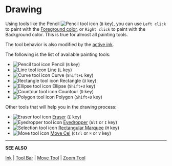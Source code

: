 # Drawing

Using tools like the Pencil ![Pencil tool icon](tools/pencil-tool.png)
(`B` key), you can use `Left click` to paint with the
[Foreground color](color-bar.md), or `Right click` to paint with the
Background color. This is true for almost all painting tools.

The tool behavior is also modified by the [active ink](ink.md).

The following is the list of available painting tools:

* ![Pencil tool icon](tools/pencil-tool.png) Pencil (`B` key)
* ![Line tool icon](tools/line-tool.png) Line (`L` key)
* ![Curve tool icon](tools/curve-tool.png) Curve (`Shift+L` key)
* ![Rectangle tool icon](tools/rectangle-tool.png) Rectangle (`U` key)
* ![Ellipse tool icon](tools/ellipse-tool.png) Ellipse (`Shift+U` key)
* ![Countour tool icon](tools/countour-tool.png) Countour (`D` key)
* ![Polygon tool icon](tools/polygon-tool.png) Polygon (`Shift+D` key)

Other tools that will help you in the drawing process:

* ![Eraser tool icon](tools/eraser-tool.png) [Eraser](eraser.md) (`E` key)
* ![Eyedropper tool icon](tools/eyedropper-tool.png) [Eyedropper](eyedropper.md) (`Alt` or `I` key)
* ![Selection tool icon](tools/marquee-tool.png) [Rectangular Marquee](selecting.md) (`M` key)
* ![Move tool icon](tools/move-tool.png) [Move Cel](move-tool.md) (`Ctrl` or `⌘` or `V` key)

---

**SEE ALSO**

[Ink](ink.md) |
[Tool Bar](tool-bar.md) |
[Move Tool](move-tool.md) |
[Zoom Tool](zoom-tool.md)
